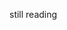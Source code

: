 <!-- META
{"title":"Is it a sense of autonomy, control, or attachment? Exploring the effects of in-game customization on game enjoyment","link":"https://www.sciencedirect.com/science/article/abs/pii/S0747563215001090","media":"academic","tags":["sdt","game","psychology","character","charactercustomization"],"short":{"en":"SDT discussion on character customization. \"games can appeal to individuals through the senses of autonomy, control, and attachment to a character; the first two prove more critical\"","ja":"キャラクターのカスタマイズに関するSDTの議論。「ゲームは、自律性、制御性、キャラクターへの愛着といった感覚を通じて個人に訴えかけることができる。"},"importance":3,"hasPage":true,"createdAt":1719201433.245,"updatedAt":1719469839.688,"filename":"1719201433"}
META -->

still reading